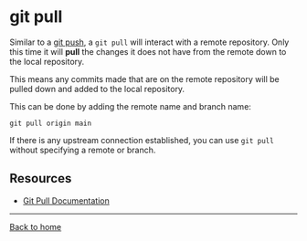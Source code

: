 # git pull

Similar to a [git push](./push.md), a `git pull` will interact with a remote repository. Only this time it will **pull** the changes it does not have from the remote down to the local repository.

This means any commits made that are on the remote repository will be pulled down and added to the local repository.

This can be done by adding the remote name and branch name:
```
git pull origin main
```

If there is any upstream connection established, you can use `git pull` without specifying a remote or branch. 

## Resources

- [Git Pull Documentation](https://git-scm.com/docs/git-pull)

---

[Back to home](../README.md)